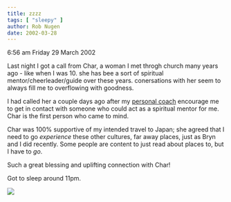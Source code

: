 ```yaml
---
title: zzzz
tags: [ "sleepy" ]
author: Rob Nugen
date: 2002-03-28
---
```


<p class=date>6:56 am Friday 29 March 2002</p>

<p>Last night I got a call from Char, a woman I met
throgh church many years ago - like when I was 10. 
she has bee a sort of spiritual
mentor/cheerleader/guide over these years. 
conersations with her seem to always fill me to
overflowing with goodness.</p>

<p>I had called her a couple days ago after my <a
href='http://www.thewealthsource.com'>personal
coach</a> encourage me to get in contact with someone
who could act as a spiritual mentor for me.   Char is
the first person who came to mind.</p>

<p>Char was 100% supportive of my intended travel to
Japan; she agreed that I need to go
<em>experience</em> these other cultures, far away
places, just as Bryn and I did recently.   Some people
are content to just read about places to, but I have
to <em>go</em>.</p>

<p>Such a great blessing and uplifting connection with
Char!</p>

<p>Got to sleep around 11pm.</p>

<p><img src="/images/rob/wL-ROB.gif"/></p>
